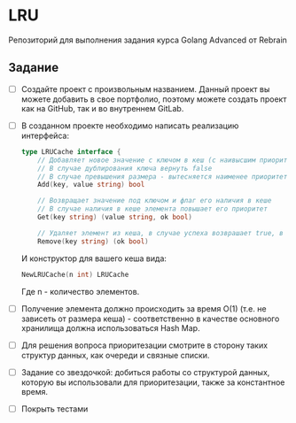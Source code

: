 # LRU
Репозиторий для выполнения задания курса Golang Advanced от Rebrain

## Задание
- [ ] Создайте проект с произвольным названием. Данный проект вы можете добавить в свое портфолио, поэтому можете создать проект как на GitHub, так и во внутреннем GitLab.
- [ ] В созданном проекте необходимо написать реализацию интерфейса:
    ```go
    type LRUCache interface {
        // Добавляет новое значение с ключом в кеш (с наивысшим приоритетом), возвращает true, если все прошло успешно
        // В случае дублирования ключа вернуть false
        // В случае превышения размера - вытесняется наименее приоритетный элемент
        Add(key, value string) bool

        // Возвращает значение под ключом и флаг его наличия в кеше
        // В случае наличия в кеше элемента повышает его приоритет
        Get(key string) (value string, ok bool)

        // Удаляет элемент из кеша, в случае успеха возврашает true, в случае отсутствия элемента - false
        Remove(key string) (ok bool)
    ```
    И конструктор для вашего кеша вида:
    ```go
    NewLRUCache(n int) LRUCache
    ```
    Где n - количество элементов.
- [ ] Получение элемента должно происходить за время О(1) (т.е. не зависеть от размера кеша) - соответственно в качестве основного хранилища должна использоваться Hash Map.
- [ ] Для решения вопроса приоритезации смотрите в сторону таких структур данных, как очереди и связные списки.
- [ ] Задание со звездочкой: добиться работы со структурой данных, которую вы использовали для приоритезации, также за константное время.
- [ ] Покрыть тестами



